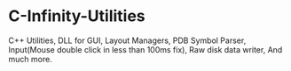 # C-Infinity-Utilities
C++ Utilities, DLL for GUI, Layout Managers, PDB Symbol Parser, Input(Mouse double click in less than 100ms fix), Raw disk data writer, And much more.
